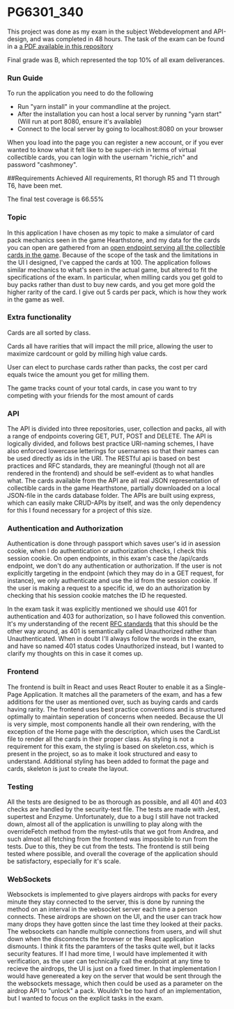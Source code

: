 # PG6301_340
 This project was done as my exam in the subject Webdevelopment and API-design, and was completed in 48 hours. The task of the exam can be found in a [a PDF available in this repository](2020_pg6301_exam_april.pdf)

Final grade was B, which represented the top 10% of all exam deliverances.
 
 ### Run Guide
 

To run the application you need to do the following

* Run "yarn install" in your commandline at the project.
* After the installation you can host a local server by running "yarn start" (Will run at port 8080, ensure it's available)
* Connect to the local server by going to localhost:8080 on your browser

When you load into the page you can register a new account, or if you ever wanted to know what it felt like to be super-rich
in terms of virtual collectible cards, you can login with the usernam "richie_rich" and password "cashmoney".

##Requirements Achieved
All requirements, R1 thorugh R5 and T1 through T6, have been met.

The final test coverage is 66.55%


### Topic
In this application I have chosen as my topic to make a simulator of card pack mechanics seen in the game Hearthstone,
and my data for the cards you can open are gathered from an [open endpoint serving all the collectible cards in the game](
https://hearthstonejson.com/). Because of the scope of the task and the limitations in the UI I designed, I've capped the
cards at 100. The application follows similar mechanics to what's seen in the actual game, but altered to fit the
specifications of the exam. In particular, when milling cards you get gold to buy packs rather than dust to buy new cards,
and you get more gold the higher rarity of the card. I give out 5 cards per pack, which is how they work in the game
as well.


### Extra functionality
Cards are all sorted by class.

Cards all have rarities that will impact the mill price, allowing the user to maximize cardcount or gold by milling high
value cards.

User can elect to purchase cards rather than packs, the cost per card equals twice the amount you get for milling them.

The game tracks count of your total cards, in case you want to try competing with your friends for the most amount of cards

### API
The API is divided into three repositories, user, collection and packs, all with a range of endpoints covering GET, PUT,
POST and DELETE. The API is logically divided, and follows best practice URI-naming schemes, I have also enforced lowercase
letterings for usernames so that their names can be used directly as ids in the URI. The RESTful api is based on best
practices and RFC standards, they are meaningful (though not all are rendered in the frontend) and should be self-evident
as to what handles what. The cards available from the API are all real JSON representation of collectible cards in the game Hearthstone,
partially downloaded on a local JSON-file in the cards database folder. The APIs are built using express, which can easily make
CRUD-APIs by itself, and was the only dependency for this I found necessary for a project of this size.

### Authentication and Authorization
Authentication is done through passport which saves user's id in asession cookie, when I do authentication or
authorization checks, I check this session cookie. On open endpoints, in this exam's case the /api/cards endpoint,
we don't do any authentication or authorization. If the user is not explicitly targeting in the endpoint (which they may do
in a GET request, for instance), we only authenticate and use the id from the session cookie. If the user is making a 
request to a specific id, we do an authorization by checking that his session cookie matches the ID he requested.

In the exam task it was explicitly mentioned we should use 401 for authentication and 403 for authorization, so I have
followed this convention. It's my understanding of the recent [RFC standards](https://tools.ietf.org/html/rfc7235#section-4.1)
that this should be the other way around, as 401 is semantically called Unauthorized rather than Unauthenticated. When in
doubt I'll always follow the words in the exam, and have so named 401 status codes Unauthorized instead, 
but I wanted to clarify my thoughts on this in case it comes up.

### Frontend
The frontend is built in React and uses React Router to enable it as a Single-Page Application. It matches all the parameters of the
exam, and has a few additions for the user as mentioned over, such as buying cards and cards having rarity. The frontend uses best
practice conventions and is structured optimally to maintain seperation of concerns when needed. Because the UI is very simple, most
components handle all their own rendering, with the exception of the Home page with the description, which uses the CardList file to
render all the cards in their proper class. As styling is not a requirement for this exam, the styling is based on skeleton.css, 
which is present in the project, so as to make it look structured and easy to understand. Additional styling has been 
added to format the page and cards, skeleton is just to create the layout. 

### Testing
All the tests are designed to be as thorough as possible, and all 401 and 403 checks are handled by the security-test file. The tests are
made with Jest, supertest and Enzyme. Unfortunately, due to a bug I still have not tracked down, almost all of the application is 
unwilling to play along with the overrideFetch method from the mytest-utils that we got from Andrea, and such almost all fetching from
the frontend was impossible to run from the tests. Due to this, they be cut from the tests. 
The frontend is still being tested where possible, and overall the coverage of the application should be satisfactory, especially
for it's scale.

### WebSockets
Websockets is implemented to give players airdrops with packs for every minute they stay connected to the server, this is done by running
the method on an interval in the websocket server each time a person connects. These airdrops are shown on the UI, and the user can track
how many drops they have gotten since the last time they looked at their packs. The websockets can handle multiple connections from
users, and will shut down when the disconnects the browser or the React application dismounts. I think it fits the paramters of the 
tasks quite well, but it lacks security features. If I had more time, I would have implemented it with verification, as the user can
technically call the endpoint at any time to recieve the airdrops, the UI is just on a fixed timer. In that implementation I would have
genereated a key on the server that would be sent through the the websockets message, which then could be used as a parameter 
on the airdrop API to "unlock" a pack. Wouldn't be too hard of an implementation, but I wanted to focus on the explicit tasks in the
exam.
